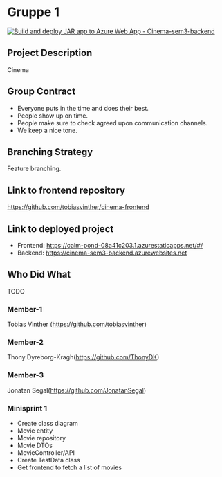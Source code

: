 ﻿# Gruppe 1
 [![Build and deploy JAR app to Azure Web App - Cinema-sem3-backend](https://github.com/tobiasvinther/cinema-backend/actions/workflows/main_cinema-sem3-backend.yml/badge.svg)](https://github.com/tobiasvinther/cinema-backend/actions/workflows/main_cinema-sem3-backend.yml)

## Project Description
Cinema

## Group Contract
- Everyone puts in the time and does their best.
- People show up on time.
- People make sure to check agreed upon communication channels.
- We keep a nice tone.

## Branching Strategy 
Feature branching.

## Link to frontend repository
https://github.com/tobiasvinther/cinema-frontend

## Link to deployed project
- Frontend: https://calm-pond-08a41c203.1.azurestaticapps.net/#/
- Backend: https://cinema-sem3-backend.azurewebsites.net

## Who Did What
TODO

### Member-1
Tobias Vinther (https://github.com/tobiasvinther)

### Member-2
Thony Dyreborg-Kragh(https://github.com/ThonyDK)

### Member-3
Jonatan Segal(https://github.com/JonatanSegal)

### Minisprint 1
- Create class diagram
- Movie entity
- Movie repository
- Movie DTOs
- MovieController/API
- Create TestData class
- Get frontend to fetch a list of movies
